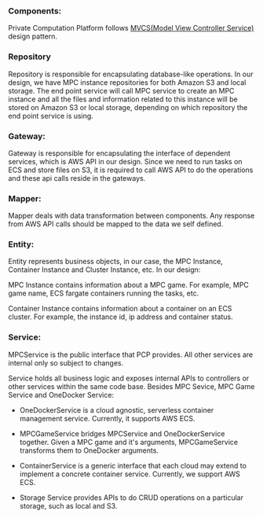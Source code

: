 ### Components:
Private Computation Platform follows [MVCS(Model View Controller Service)](MVCS.md) design pattern.

### Repository
Repository is responsible for encapsulating database-like operations. In our design, we have MPC instance repositories for both Amazon S3 and local storage. The end point service will call MPC service to create an MPC instance and all the files and information related to this instance will be stored on Amazon S3 or local storage, depending on which repository the end point service is using.

### Gateway:
Gateway is responsible for encapsulating the interface of dependent services, which is AWS API in our design. Since we need to run tasks on ECS and store files on S3, it is required to call AWS API to do the operations and these api calls reside in the gateways.

### Mapper:
Mapper deals with data transformation between components. Any response from AWS API calls should be mapped to the data we self defined.

### Entity:
Entity represents business objects, in our case, the MPC Instance, Container Instance and Cluster Instance, etc. In our design:

MPC Instance contains information about a MPC game. For example, MPC game name, ECS fargate containers running the tasks, etc.

Container Instance contains information about a container on an ECS cluster. For example, the instance id, ip address and container status.

### Service:
MPCService is the public interface that PCP provides. All other services are internal only so subject to changes.

Service holds all business logic and exposes internal APIs to controllers or other services within the same code base. Besides MPC Sevice, MPC Game Service and OneDocker Service:

* OneDockerService is a cloud agnostic, serverless container management service. Currently, it supports AWS ECS.

* MPCGameService bridges MPCService and OneDockerService together. Given a MPC game and it's arguments, MPCGameService transforms them to OneDocker arguments.

* ContainerService is a generic interface that each cloud may extend to implement a concrete container service. Currently, we support AWS ECS.

* Storage Service provides APIs to do CRUD operations on a particular storage, such as local and S3.
